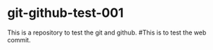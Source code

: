 # git-github-test-001
This is a repository to test the git and github.
#This is to test the web commit.
